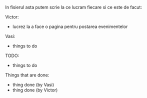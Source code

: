 In fisierul asta putem scrie la ce lucram fiecare si ce este de facut:

Victor:
- lucrez la a face o pagina pentru postarea evenimentelor

Vasi:
- things to do

TODO:
- things to do


Things that are done:
- thing done (by Vasi)
- thing done (by Victor)


